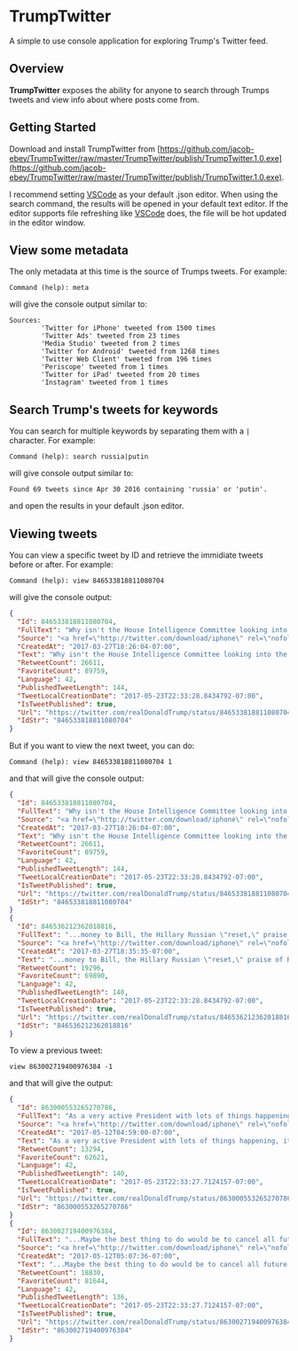 # TrumpTwitter

A simple to use console application for exploring Trump's Twitter feed.

## Overview
**TrumpTwitter** exposes the ability for anyone to search through Trumps tweets and view info about where posts come from.

## Getting Started
Download and install TrumpTwitter from [https://github.com/jacob-ebey/TrumpTwitter/raw/master/TrumpTwitter/publish/TrumpTwitter.1.0.exe](https://github.com/jacob-ebey/TrumpTwitter/raw/master/TrumpTwitter/publish/TrumpTwitter.1.0.exe).

I recommend setting [VSCode](https://code.visualstudio.com/Download) as your default .json editor. When using the search command, the results will be opened in your default
text editor. If the editor supports file refreshing like [VSCode](https://code.visualstudio.com/Download) does, the file will be hot updated in the editor window.

## View some metadata
The only metadata at this time is the source of Trumps tweets. For example:
```
Command (help): meta
```

will give the console output similar to: 
```
Sources:
        'Twitter for iPhone' tweeted from 1500 times
        'Twitter Ads' tweeted from 23 times
        'Media Studio' tweeted from 2 times
        'Twitter for Android' tweeted from 1268 times
        'Twitter Web Client' tweeted from 196 times
        'Periscope' tweeted from 1 times
        'Twitter for iPad' tweeted from 20 times
        'Instagram' tweeted from 1 times
```

## Search Trump's tweets for keywords

You can search for multiple keywords by separating them with a `|` character. For example:
```
Command (help): search russia|putin
```

will give console output similar to:
```
Found 69 tweets since Apr 30 2016 containing 'russia' or 'putin'.
```

and open the results in your default .json editor.

## Viewing tweets

You can view a specific tweet by ID and retrieve the immidiate tweets before or after. For example:
```
Command (help): view 846533818811080704
``` 

will give the console output:
```json
{
  "Id": 846533818811080704,
  "FullText": "Why isn't the House Intelligence Committee looking into the Bill &amp; Hillary deal that allowed big Uranium to go to Russia, Russian speech....",
  "Source": "<a href=\"http://twitter.com/download/iphone\" rel=\"nofollow\">Twitter for iPhone</a>",
  "CreatedAt": "2017-03-27T18:26:04-07:00",
  "Text": "Why isn't the House Intelligence Committee looking into the Bill &amp; Hillary deal that allowed big Uranium to go to Russia, Russian speech....",
  "RetweetCount": 26611,
  "FavoriteCount": 89759,
  "Language": 42,
  "PublishedTweetLength": 144,
  "TweetLocalCreationDate": "2017-05-23T22:33:28.8434792-07:00",
  "IsTweetPublished": true,
  "Url": "https://twitter.com/realDonaldTrump/status/846533818811080704",
  "IdStr": "846533818811080704"
}
```

But if you want to view the next tweet, you can do:
```
Command (help): view 846533818811080704 1
```

and that will give the console output:
```json
{
  "Id": 846533818811080704,
  "FullText": "Why isn't the House Intelligence Committee looking into the Bill &amp; Hillary deal that allowed big Uranium to go to Russia, Russian speech....",
  "Source": "<a href=\"http://twitter.com/download/iphone\" rel=\"nofollow\">Twitter for iPhone</a>",
  "CreatedAt": "2017-03-27T18:26:04-07:00",
  "Text": "Why isn't the House Intelligence Committee looking into the Bill &amp; Hillary deal that allowed big Uranium to go to Russia, Russian speech....",
  "RetweetCount": 26611,
  "FavoriteCount": 89759,
  "Language": 42,
  "PublishedTweetLength": 144,
  "TweetLocalCreationDate": "2017-05-23T22:33:28.8434792-07:00",
  "IsTweetPublished": true,
  "Url": "https://twitter.com/realDonaldTrump/status/846533818811080704",
  "IdStr": "846533818811080704"
}
{
  "Id": 846536212362018816,
  "FullText": "...money to Bill, the Hillary Russian \"reset,\" praise of Russia by Hillary, or Podesta Russian Company. Trump Russia story is a hoax. #MAGA!",
  "Source": "<a href=\"http://twitter.com/download/iphone\" rel=\"nofollow\">Twitter for iPhone</a>",
  "CreatedAt": "2017-03-27T18:35:35-07:00",
  "Text": "...money to Bill, the Hillary Russian \"reset,\" praise of Russia by Hillary, or Podesta Russian Company. Trump Russia story is a hoax. #MAGA!",
  "RetweetCount": 19296,
  "FavoriteCount": 69890,
  "Language": 42,
  "PublishedTweetLength": 140,
  "TweetLocalCreationDate": "2017-05-23T22:33:28.8434792-07:00",
  "IsTweetPublished": true,
  "Url": "https://twitter.com/realDonaldTrump/status/846536212362018816",
  "IdStr": "846536212362018816"
}
```

To view a previous tweet:
```
view 863002719400976384 -1
```

and that will give the output:
```json
{
  "Id": 863000553265270786,
  "FullText": "As a very active President with lots of things happening, it is not possible for my surrogates to stand at podium with perfect accuracy!....",
  "Source": "<a href=\"http://twitter.com/download/iphone\" rel=\"nofollow\">Twitter for iPhone</a>",
  "CreatedAt": "2017-05-12T04:59:00-07:00",
  "Text": "As a very active President with lots of things happening, it is not possible for my surrogates to stand at podium with perfect accuracy!....",
  "RetweetCount": 13294,
  "FavoriteCount": 62621,
  "Language": 42,
  "PublishedTweetLength": 140,
  "TweetLocalCreationDate": "2017-05-23T22:33:27.7124157-07:00",
  "IsTweetPublished": true,
  "Url": "https://twitter.com/realDonaldTrump/status/863000553265270786",
  "IdStr": "863000553265270786"
}
{
  "Id": 863002719400976384,
  "FullText": "...Maybe the best thing to do would be to cancel all future \"press briefings\" and hand out written responses for the sake of accuracy???",
  "Source": "<a href=\"http://twitter.com/download/iphone\" rel=\"nofollow\">Twitter for iPhone</a>",
  "CreatedAt": "2017-05-12T05:07:36-07:00",
  "Text": "...Maybe the best thing to do would be to cancel all future \"press briefings\" and hand out written responses for the sake of accuracy???",
  "RetweetCount": 18830,
  "FavoriteCount": 81644,
  "Language": 42,
  "PublishedTweetLength": 136,
  "TweetLocalCreationDate": "2017-05-23T22:33:27.7124157-07:00",
  "IsTweetPublished": true,
  "Url": "https://twitter.com/realDonaldTrump/status/863002719400976384",
  "IdStr": "863002719400976384"
}
```